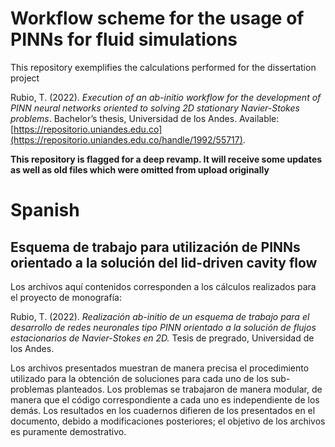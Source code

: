 # Workflow scheme for the usage of PINNs for fluid simulations

This repository exemplifies the calculations performed for the dissertation project

Rubio, T. (2022). *Execution of an ab-initio workflow for the development of PINN neural networks oriented to solving 2D stationary Navier-Stokes problems*. Bachelor’s thesis, Universidad de los Andes. Available: [https://repositorio.uniandes.edu.co](https://repositorio.uniandes.edu.co/handle/1992/55717).

**This repository is flagged for a deep revamp. It will receive some updates as well as old files which were omitted from upload originally**

# Spanish

## Esquema de trabajo para utilización de PINNs orientado a la solución del lid-driven cavity flow

Los archivos aquí contenidos corresponden a los cálculos realizados para el proyecto de monografía:

Rubio, T. (2022). _Realización ab-initio de un esquema de trabajo para el desarrollo de redes neuronales tipo PINN orientado a la solución de flujos estacionarios de Navier-Stokes en 2D._ Tesis de pregrado, Universidad de los Andes.

Los archivos presentados muestran de manera precisa el procedimiento utilizado para la obtención de soluciones para cada uno de los sub-problemas planteados. Los problemas se trabajaron de manera modular, de manera que el código correspondiente a cada uno es independiente de los demás. Los resultados en los cuadernos difieren de los presentados en el documento, debido a modificaciones posteriores; el objetivo de los archivos es puramente demostrativo.
